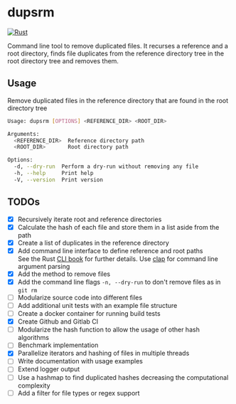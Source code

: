 # dupsrm

[![Rust](https://github.com/tf-maam/dupsrm/actions/workflows/rust.yml/badge.svg)](https://github.com/tf-maam/dupsrm/actions/workflows/rust.yml)

Command line tool to remove duplicated files.
It recurses a reference and a root directory, finds file duplicates from the reference directory tree in the root directory tree and removes them.

## Usage

Remove duplicated files in the reference directory that are found in the root directory tree

```bash
Usage: dupsrm [OPTIONS] <REFERENCE_DIR> <ROOT_DIR>

Arguments:
  <REFERENCE_DIR>  Reference directory path
  <ROOT_DIR>       Root directory path

Options:
  -d, --dry-run  Perform a dry-run without removing any file
  -h, --help     Print help
  -V, --version  Print version
```

## TODOs

- [x] Recursively iterate root and reference directories
- [x] Calculate the hash of each file and store them in a list aside from the path
- [x] Create a list of duplicates in the reference directory
- [x] Add command line interface to define reference and root paths \
    See the Rust [CLI book](https://rust-cli.github.io/book/index.html) for further details.
    Use [clap](https://docs.rs/clap/latest/clap/) for command line argument parsing
- [x] Add the method to remove files
- [x] Add the command line flags `-n, --dry-run` to don't remove files as in `git rm`
- [ ] Modularize source code into different files
- [ ] Add additional unit tests with an example file structure
- [ ] Create a docker container for running build tests
- [x] Create Github and Gitlab CI
- [ ] Modularize the hash function to allow the usage of other hash algorithms
- [ ] Benchmark implementation
- [x] Parallelize iterators and hashing of files in multiple threads
- [ ] Write documentation with usage examples
- [ ] Extend logger output
- [ ] Use a hashmap to find duplicated hashes decreasing the computational complexity
- [ ] Add a filter for file types or regex support

